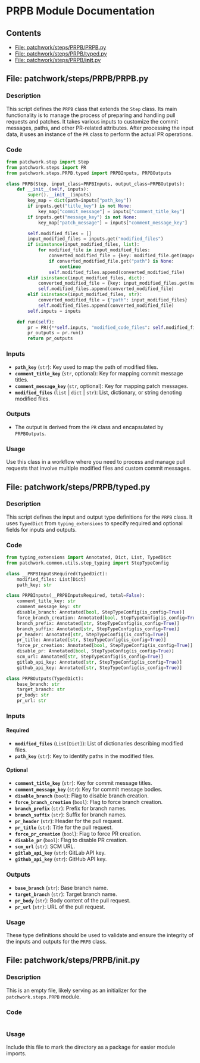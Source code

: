 # PRPB Module Documentation

## Contents
- [File: patchwork/steps/PRPB/PRPB.py](#file-patchworkstepsprpbprpbpy)
- [File: patchwork/steps/PRPB/typed.py](#file-patchworkstepsprpbtypedpy)
- [File: patchwork/steps/PRPB/__init__.py](#file-patchworkstepsprpb__init__py)

## File: patchwork/steps/PRPB/PRPB.py

### Description
This script defines the `PRPB` class that extends the `Step` class. Its main functionality is to manage the process of preparing and handling pull requests and patches. It takes various inputs to customize the commit messages, paths, and other PR-related attributes. After processing the input data, it uses an instance of the `PR` class to perform the actual PR operations.

### Code
```python
from patchwork.step import Step
from patchwork.steps import PR
from patchwork.steps.PRPB.typed import PRPBInputs, PRPBOutputs

class PRPB(Step, input_class=PRPBInputs, output_class=PRPBOutputs):
    def __init__(self, inputs):
        super().__init__(inputs)
        key_map = dict(path=inputs["path_key"])
        if inputs.get("title_key") is not None:
            key_map["commit_message"] = inputs["comment_title_key"]
        if inputs.get("message_key") is not None:
            key_map["patch_message"] = inputs["comment_message_key"]

        self.modified_files = []
        input_modified_files = inputs.get("modified_files")
        if isinstance(input_modified_files, list):
            for modified_file in input_modified_files:
                converted_modified_file = {key: modified_file.get(mapped_key) for key, mapped_key in key_map.items()}
                if converted_modified_file.get("path") is None:
                    continue
                self.modified_files.append(converted_modified_file)
        elif isinstance(input_modified_files, dict):
            converted_modified_file = {key: input_modified_files.get(mapped_key) for key, mapped_key in key_map.items()}
            self.modified_files.append(converted_modified_file)
        elif isinstance(input_modified_files, str):
            converted_modified_file = {"path": input_modified_files}
            self.modified_files.append(converted_modified_file)
        self.inputs = inputs

    def run(self):
        pr = PR({**self.inputs, "modified_code_files": self.modified_files})
        pr_outputs = pr.run()
        return pr_outputs
```

### Inputs
- **`path_key`** (`str`): Key used to map the path of modified files.
- **`comment_title_key`** (`str`, optional): Key for mapping commit message titles.
- **`comment_message_key`** (`str`, optional): Key for mapping patch messages.
- **`modified_files`** (`list` | `dict` | `str`): List, dictionary, or string denoting modified files.

### Outputs
- The output is derived from the `PR` class and encapsulated by `PRPBOutputs`.

### Usage
Use this class in a workflow where you need to process and manage pull requests that involve multiple modified files and custom commit messages.

## File: patchwork/steps/PRPB/typed.py

### Description
This script defines the input and output type definitions for the `PRPB` class. It uses `TypedDict` from `typing_extensions` to specify required and optional fields for inputs and outputs.

### Code
```python
from typing_extensions import Annotated, Dict, List, TypedDict
from patchwork.common.utils.step_typing import StepTypeConfig

class __PRPBInputsRequired(TypedDict):
    modified_files: List[Dict]
    path_key: str

class PRPBInputs(__PRPBInputsRequired, total=False):
    comment_title_key: str
    comment_message_key: str
    disable_branch: Annotated[bool, StepTypeConfig(is_config=True)]
    force_branch_creation: Annotated[bool, StepTypeConfig(is_config=True)]
    branch_prefix: Annotated[str, StepTypeConfig(is_config=True)]
    branch_suffix: Annotated[str, StepTypeConfig(is_config=True)]
    pr_header: Annotated[str, StepTypeConfig(is_config=True)]
    pr_title: Annotated[str, StepTypeConfig(is_config=True)]
    force_pr_creation: Annotated[bool, StepTypeConfig(is_config=True)]
    disable_pr: Annotated[bool, StepTypeConfig(is_config=True)]
    scm_url: Annotated[str, StepTypeConfig(is_config=True)]
    gitlab_api_key: Annotated[str, StepTypeConfig(is_config=True)]
    github_api_key: Annotated[str, StepTypeConfig(is_config=True)]

class PRPBOutputs(TypedDict):
    base_branch: str
    target_branch: str
    pr_body: str
    pr_url: str
```

### Inputs
#### Required
- **`modified_files`** (`List[Dict]`): List of dictionaries describing modified files.
- **`path_key`** (`str`): Key to identify paths in the modified files.

#### Optional
- **`comment_title_key`** (`str`): Key for commit message titles.
- **`comment_message_key`** (`str`): Key for commit message bodies.
- **`disable_branch`** (`bool`): Flag to disable branch creation.
- **`force_branch_creation`** (`bool`): Flag to force branch creation.
- **`branch_prefix`** (`str`): Prefix for branch names.
- **`branch_suffix`** (`str`): Suffix for branch names.
- **`pr_header`** (`str`): Header for the pull request.
- **`pr_title`** (`str`): Title for the pull request.
- **`force_pr_creation`** (`bool`): Flag to force PR creation.
- **`disable_pr`** (`bool`): Flag to disable PR creation.
- **`scm_url`** (`str`): SCM URL.
- **`gitlab_api_key`** (`str`): GitLab API key.
- **`github_api_key`** (`str`): GitHub API key.

### Outputs
- **`base_branch`** (`str`): Base branch name.
- **`target_branch`** (`str`): Target branch name.
- **`pr_body`** (`str`): Body content of the pull request.
- **`pr_url`** (`str`): URL of the pull request.

### Usage
These type definitions should be used to validate and ensure the integrity of the inputs and outputs for the `PRPB` class.

## File: patchwork/steps/PRPB/__init__.py

### Description
This is an empty file, likely serving as an initializer for the `patchwork.steps.PRPB` module.

### Code
```python

```

### Usage
Include this file to mark the directory as a package for easier module imports.